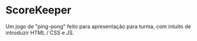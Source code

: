 # ScoreKeeper

Um jogo de "ping-pong" feito para apresentação para turma,
com intuito de introduzir HTML / CSS e JS.

